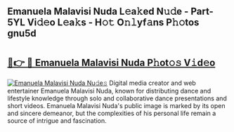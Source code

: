 ## Emanuela Malavisi Nuda L𝚎a𝚔ed N𝚞𝚍e - Part-5YL Vi𝚍𝚎o L𝚎a𝚔s - H𝚘𝚝 O𝚗𝚕yf𝚊ns P𝚑𝚘tos gnu5d

# <h2><a href="http://kf6zft.oniu.top/?m=Emanuela+Malavisi+Nuda">🔗👉 🔴 Emanuela Malavisi Nuda P𝚑ot𝚘𝚜 V𝚒d𝚎o</a></h2>

[![Emanuela Malavisi Nuda Nu𝚍e𝚜](https://i.imgur.com/0qMVB7G.gif)](http://kf6zft.oniu.top/?m=Emanuela+Malavisi+Nuda)
Digital media creator and web entertainer Emanuela Malavisi Nuda, known for distributing dance and lifestyle knowledge through solo and collaborative dance presentations and short videos. Emanuela Malavisi Nuda's public image is marked by its open and sincere demeanor, but the complexities of his personal life remain a source of intrigue and fascination.  
